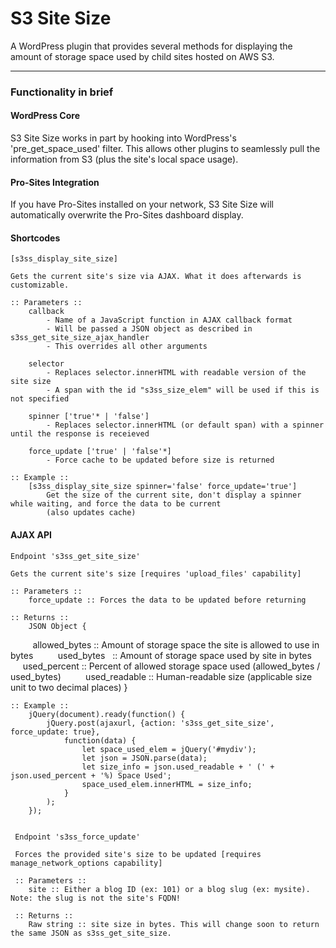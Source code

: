 # S3 Site Size

A WordPress plugin that provides several methods for displaying the amount of storage space used by child sites hosted on AWS S3.


----
### Functionality in brief  


#### WordPress Core  

S3 Site Size works in part by hooking into WordPress's 'pre_get_space_used' filter. This allows other plugins to seamlessly pull the information from S3 (plus the site's local space usage).
    

#### Pro-Sites Integration  

If you have Pro-Sites installed on your network, S3 Site Size will automatically overwrite the Pro-Sites dashboard display.


#### Shortcodes  

    [s3ss_display_site_size]  
    
    Gets the current site's size via AJAX. What it does afterwards is customizable.
  
    :: Parameters ::  
        callback  
            - Name of a JavaScript function in AJAX callback format
            - Will be passed a JSON object as described in s3ss_get_site_size_ajax_handler
            - This overrides all other arguments
     
        selector  
            - Replaces selector.innerHTML with readable version of the site size
            - A span with the id "s3ss_size_elem" will be used if this is not specified
     
        spinner ['true'* | 'false']  
            - Replaces selector.innerHTML (or default span) with a spinner until the response is receieved
     
        force_update ['true' | 'false'*]  
            - Force cache to be updated before size is returned
    
    :: Example ::
        [s3ss_display_site_size spinner='false' force_update='true']  
            Get the size of the current site, don't display a spinner while waiting, and force the data to be current
            (also updates cache)
            
            
#### AJAX API

    Endpoint 's3ss_get_site_size'
    
    Gets the current site's size [requires 'upload_files' capability]
    
    :: Parameters ::
        force_update :: Forces the data to be updated before returning
        
    :: Returns ::
        JSON Object {
          allowed_bytes :: Amount of storage space the site is allowed to use in bytes
          used_bytes    :: Amount of storage space used by site in bytes
          used_percent  :: Percent of allowed storage space used (allowed_bytes / used_bytes)
          used_readable :: Human-readable size (applicable size unit to two decimal places)
        }
    
    :: Example ::
        jQuery(document).ready(function() {
            jQuery.post(ajaxurl, {action: 's3ss_get_site_size', force_update: true},
                function(data) {
                    let space_used_elem = jQuery('#mydiv');
                    let json = JSON.parse(data);
                    let size_info = json.used_readable + ' (' + json.used_percent + '%) Space Used'; 
                    space_used_elem.innerHTML = size_info;
                }
            );
        });
        
        
     Endpoint 's3ss_force_update'
     
     Forces the provided site's size to be updated [requires manage_network_options capability]
     
     :: Parameters ::
        site :: Either a blog ID (ex: 101) or a blog slug (ex: mysite). Note: the slug is not the site's FQDN!
        
     :: Returns ::
        Raw string :: site size in bytes. This will change soon to return the same JSON as s3ss_get_site_size.
